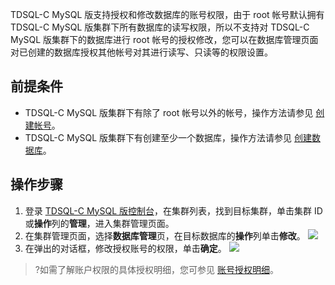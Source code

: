 TDSQL-C MySQL 版支持授权和修改数据库的账号权限，由于 root 帐号默认拥有 TDSQL-C MySQL 版集群下所有数据库的读写权限，所以不支持对 TDSQL-C MySQL 版集群下的数据库进行 root 帐号的授权修改，您可以在数据库管理页面对已创建的数据库授权其他帐号对其进行读写、只读等的权限设置。

## 前提条件
- TDSQL-C MySQL 版集群下有除了 root 帐号以外的帐号，操作方法请参见 [创建帐号](https://cloud.tencent.com/document/product/1003/62730)。
- TDSQL-C MySQL 版集群下有创建至少一个数据库，操作方法请参见 [创建数据库](https://cloud.tencent.com/document/product/1003/61749)。

## 操作步骤
1. 登录 [TDSQL-C MySQL 版控制台](https://console.cloud.tencent.com/cynosdb)，在集群列表，找到目标集群，单击集群 ID 或**操作**列的**管理**，进入集群管理页面。
2. 在集群管理页面，选择**数据库管理**页，在目标数据库的**操作**列单击**修改**。
![](https://main.qcloudimg.com/raw/9d5a330fd63f8da6d48144a242f2ed17.png)
3. 在弹出的对话框，修改授权账号的权限，单击**确定**。
![](https://main.qcloudimg.com/raw/dd904cf5ff60c1187b66b7a2b1df059b.png)
>?如需了解账户权限的具体授权明细，您可参见 [账号授权明细](https://cloud.tencent.com/document/product/1003/61749#ZHQXSQMX)。

